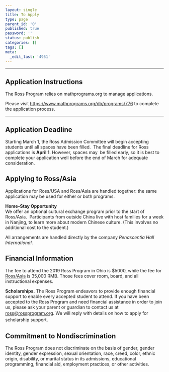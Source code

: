 ```yaml
---
layout: single
title: To Apply
type: page
parent_id: '0'
published: true
password: ''
status: publish
categories: []
tags: []
meta:
  _edit_last: '4951'
---
```

<hr />
<h2>Application Instructions</h2>
<p>The Ross Program relies on mathprograms.org to manage applications.</p>
<p>Please visit <a href="https://www.mathprograms.org/db/programs/776">https://www.mathprograms.org/db/programs/776</a> to complete the application process.</p>
<hr />
<h2>Application Deadline</h2>
<p>Starting March 1, the Ross Admission Committee will begin accepting students until all spaces have been filled.  The final deadline for Ross applications is <strong>April 1</strong>. However, spaces may  be filled early, so it is best to complete your application well before the end of March for adequate consideration.</p>
<h2>Applying to Ross/Asia</h2>
<p>Applications for Ross/USA and Ross/Asia are handled together: the same application may be used for either or both programs.</p>
<p><strong>Home-Stay Opportunity</strong><br />
We offer an optional cultural exchange program prior to the start of Ross/Asia.  Participants from outside China live with host families for a week in Nanjing, to learn more about modern Chinese culture. (This involves no additional cost to the student.)</p>
<p>All arrangements are handled directly by the company <em>Renascentia Hall International</em>.</p>
<h2>Financial Information</h2>
<p>The fee to attend the 2019 Ross Program in Ohio is $5000, while the fee for <a href="http://www.rossmathasia.org/luosi2/index.php?lang=en" target="_blank" rel="noopener">Ross/Asia</a> is 35,000 RMB. Those fees cover room, board, and all instructional expenses.</p>
<p><b>Scholarships.</b> The Ross Program endeavors to provide enough financial support to enable every accepted student to attend. If you have been accepted to the Ross Program and need financial assistance in order to join us, please ask your parent or guardian to contact us at <span style="line-height: 1.5em;"><a href="mailto:ross@rossprogram.org">ross@rossprogram.org</a></span><span style="line-height: 1.5em;">. We will reply with details on how to apply for scholarship support.</span></p>
<h2>Commitment to Nondiscrimination</h2>
<p>The Ross Program does not discriminate on the basis of gender, gender identity, gender expression, sexual orientation, race, creed, color, ethnic origin, disability, or marital status in its admissions, educational programming, financial aid, employment practices, or other activities.</p>
